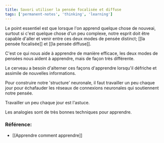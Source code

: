 ```yaml
---
title: Savori utiliser la pensée focalisée et diffuse
tags: ['permanent-notes', 'thinking', 'learning']
---
```


Le point essentiel est que lorsque l'on apprend quelque chose de nouveai, surtout si c'est quelque chose d'un peu complexe, notre esprit doit être capable d'aller et venir entre ces deux modes de pensée distinct; [[la pensée focalisée]] et [[la pensée diffuse]].

C'est ce qui nous aide à apprendre de manière efficace, les deux modes de pensées nous aident à apprendre, mais de façon très différente.

Le cerveau a besoin d'alterner ces façons d'apprendre lorsqu'il défriche et assimile de nouvelles informations.

Pour construire notre 'structure' neuronale, il faut travailler un peu chaque jour pour échafauder les réseaux de connexions neuronales qui soutiennent notre pensée. 

Travailler un peu chaque jour est l'astuce. 

Les analogies sont de très bonnes techniques pour apprendre. 

### Référence:
- [[Apprendre comment apprendre]]